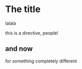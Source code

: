 # The title

<Custom lang="en">lalala

this is a directive, people!
</Custom>

## and now

for something completely different
